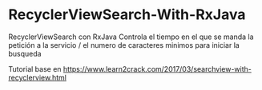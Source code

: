 # RecyclerViewSearch-With-RxJava
RecyclerViewSearch con RxJava
Controla el tiempo en el que se manda la petición a la servicio / el numero de caracteres minimos para iniciar la busqueda

Tutorial base en https://www.learn2crack.com/2017/03/searchview-with-recyclerview.html


